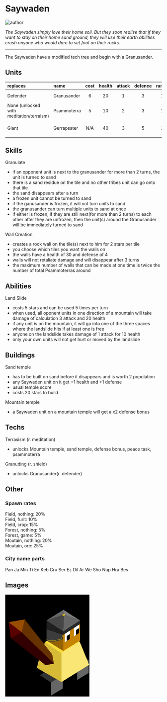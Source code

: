 # Saywaden

![author](https://img.shields.io/badge/author-THomez%233628-%237289DA)

*The Saywaden simply love their home soil. But they soon realise that if they want to stay on their home sand ground, they will use their earth abilities crush anyone who would dare to set foot on their rocks.*

---

The Saywaden have a modified tech tree and begin with a Granusander.

## Units

| replaces | name | cost | health | attack | defence | range | movement | skills |
|:---------|:-----|:----:|:------:|:------:|:-------:|:-----:|:--------:|:-------|
| Defender | Granusander | 6 | 20 | 1 | 3 | 1 | 1 | Granulate, Fortify |
| None (unlocked with meditation/terraism) | Psammoterra | 5 | 10 | 2 | 3 | 1 | 1 | Fortify, Wall Creation |
| Giant | Gerrapsater | N/A | 40 | 3 | 5 | 1 | 1 | Granulate, Wall Creation |

## Skills

Granulate

- if an opponent unit is next to the granusander for more than 2 turns, the unit is turned to sand
- there is a sand residue on the tile and no other tribes unit can go onto that tile
- the sand disappears after a turn
- a frozen unit cannot be turned to sand
- if the ganusander is frozen, it will not turn units to sand
- the granusander can turn multiple units to sand at once
- if either is frozen, if they are still next(for more than 2 turns) to each other after they are unfrozen, then the unit(s) around the Granusander will be immediately turned to sand

Wall Creation

- creates a rock wall on the tile(s) next to him for 2 stars per tile
- you choose which tiles you want the walls on
- the walls have a health of 30 and defense of 4
- walls will not retaliate damage and will disappear after 3 turns
- the maximum number of walls that can be made at one time is twice the number of total Psammoterras around

## Abilities

Land Slide

- costs 5 stars and can be used 5 times per turn
- when used, all oponent units in one direction of a mountain will take damage of calculation 3 attack and 20 health
- if any unit is on the mountain, it will go into one of the three spaces where the landslide hits if at least one is free
- anyone on the landslide takes damage of 1 attack for 10 health
- only your own units will not get hurt or moved by the landslide

## Buildings

Sand temple

- has to be built on sand before it disappears and is worth 2 population
- any Saywaden unit on it get +1 health and +1 defense
- usual temple score
- costs 20 stars to build

Mountain temple

- a Saywaden unit on a mountain temple will get a x2 defense bonus

## Techs

Terrasism (r. meditation)

- unlocks Mountain temple, sand temple, defense bonus, peace task, psammoterra

Granuding (r. shield)

- unlocks Granusander(r. defender)

## Other

### Spawn rates

Field, nothing: 20%  
Field, furit: 10%  
Field, crop: 15%  
Forest, nothing: 5%  
Forest, game: 5%  
Moutain, nothing: 20%  
Moutain, ore: 25%

### City name parts

Pan Ja Min Ti En Keb Cru Ser Ez Dil Ar We Sho Nup Hra Bes

## Images

![A Saywaden warrior](../images/saywaden0.png)
